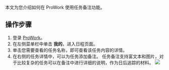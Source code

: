 本文为您介绍如何在 ProWork 使用任务备注功能。

##  操作步骤

1. 登录 [ProWork](https://prowork.qq.com/login)。
2. 在左侧菜单栏中单击 **我的**，进入日程页面。
3. 单击您需要查看的任务名称，即可查看该任务内容的详情。
4. 在右侧的任务详情中，可以为任务添加备注。
任务备注支持富文本和图片，对于比较复杂的任务可以在备注中进行详细的说明，作为日后追踪的材料。
![](https://qcloudimg.tencent-cloud.cn/raw/a9a75100051e9df4298b51ed33815864.png)
